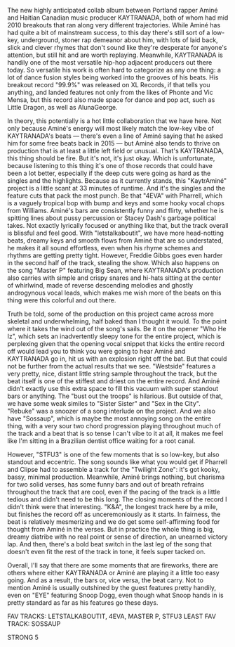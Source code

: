 The new highly anticipated collab album between Portland rapper Aminé and Haitian Canadian music producer KAYTRANADA, both of whom had mid 2010 breakouts that ran along very different trajectories. While Aminé has had quite a bit of mainstream success, to this day there's still sort of a low-key, underground, stoner rap demeanor about him, with lots of laid back, slick and clever rhymes that don't sound like they're desperate for anyone's attention, but still hit and are worth replaying. Meanwhile, KAYTRANADA is handily one of the most versatile hip-hop adjacent producers out there today. So versatile his work is often hard to categorize as any one thing: a lot of dance fusion styles being worked into the grooves of his beats. His breakout record "99.9%" was released on XL Records, if that tells you anything, and landed features not only from the likes of Phonte and Vic Mensa, but this record also made space for dance and pop act, such as Little Dragon, as well as AlunaGeorge.

In theory, this potentially is a hot little collaboration that we have here. Not only because Aminé's energy will most likely match the low-key vibe of KAYTRANADA's beats — there's even a line of Aminé saying that he asked him for some free beats back in 2015 — but Aminé also tends to thrive on production that is at least a little left field or unusual. That's KAYTRANADA, this thing should be fire. But it's not, it's just okay. Which is unfortunate, because listening to this thing it's one of those records that could have been a lot better, especially if the deep cuts were going as hard as the singles and the highlights. Because as it currently stands, this "KaytrAminé" project is a little scant at 33 minutes of runtime. And it's the singles and the feature cuts that pack the most punch. Be that "4EVA" with Pharrell, which is a vaguely tropical bop with bump and keys and some hooky vocal chops from Williams. Aminé's bars are consistently funny and flirty, whether he is spitting lines about pussy percussion or Stacey Dash's garbage political takes. Not exactly lyrically focused or anything like that, but the track overall is blissful and feel good. With "letstalkaboutit", we have more head-notting beats, dreamy keys and smooth flows from Aminé that are so understated, he makes it all sound effortless, even when his rhyme schemes and rhythms are getting pretty tight. However, Freddie Gibbs goes even harder in the second half of the track, stealing the show. Which also happens on the song "Master P" featuring Big Sean, where KAYTRANADA's production also carries with simple and crispy snares and hi-hats sitting at the center of whirlwind, made of reverse descending melodies and ghostly androgynous vocal leads, which makes me wish more of the beats on this thing were this colorful and out there.

Truth be told, some of the production on this project came across more skeletal and underwhelming, half baked than I thought it would. To the point where it takes the wind out of the song's sails. Be it on the opener "Who He Iz", which sets an inadvertently sleepy tone for the entire project, which is perplexing given that the opening vocal snippet that kicks the entire record off would lead you to think you were going to hear Aminé and KAYTRANADA go in, hit us with an explosion right off the bat. But that could not be further from the actual results that we see. "Westside" features a very pretty, nice, distant little string sample throughout the track, but the beat itself is one of the stiffest and driest on the entire record. And Aminé didn't exactly use this extra space to fill this vacuum with super standout bars or anything. The "bust out the troops" is hilarious. But outside of that, we have some weak similes to "Sister Sister" and "Sex in the City". "Rebuke" was a snoozer of a song interlude on the project. And we also have "Sossaup", which is maybe the most annoying song on the entire thing, with a very sour two chord progression playing throughout much of the track and a beat that is so tense I can't vibe to it at all, it makes me feel like I'm sitting in a Brazilian dentist office waiting for a root canal.

However, "STFU3" is one of the few moments that is so low-key, but also standout and eccentric. The song sounds like what you would get if Pharrell and Clipse had to assemble a track for the "Twilight Zone": it's got kooky, bassy, minimal production. Meanwhile, Aminé brings nothing, but charisma for two solid verses, has some funny bars and out of breath refrains throughout the track that are cool, even if the pacing of the track is a little tedious and didn't need to be this long. The closing moments of the record I didn't think were that interesting. "K&A", the longest track here by a mile, but finishes the record off as unceremoniously as it starts. In fairness, the beat is relatively mesmerizing and we do get some self-affirming food for thought from Aminé in the verses. But in practice the whole thing is big, dreamy diatribe with no real point or sense of direction, an unearned victory lap. And then, there's a bold beat switch in the last leg of the song that doesn't even fit the rest of the track in tone, it feels super tacked on.

Overall, I'll say that there are some moments that are fireworks, there are others where either KAYTRANADA or Aminé are playing it a little too easy going. And as a result, the bars or, vice versa, the beat carry. Not to mention Aminé is usually outshined by the guest features pretty handily, even on "EYE" featuring Snoop Dogg, even though what Snoop hands in is pretty standard as far as his features go these days.

FAV TRACKS: LETSTALKABOUTIT, 4EVA, MASTER P, STFU3
LEAST FAV TRACK: SOSSAUP

STRONG 5
